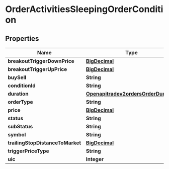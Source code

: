 # OrderActivitiesSleepingOrderCondition

## Properties
Name | Type | Description | Notes
------------ | ------------- | ------------- | -------------
**breakoutTriggerDownPrice** | [**BigDecimal**](BigDecimal.md) |  |  [optional]
**breakoutTriggerUpPrice** | [**BigDecimal**](BigDecimal.md) |  |  [optional]
**buySell** | **String** |  |  [optional]
**conditionId** | **String** |  |  [optional]
**duration** | [**Openapitradev2ordersOrderDuration**](Openapitradev2ordersOrderDuration.md) |  |  [optional]
**orderType** | **String** |  |  [optional]
**price** | [**BigDecimal**](BigDecimal.md) |  |  [optional]
**status** | **String** |  |  [optional]
**subStatus** | **String** |  |  [optional]
**symbol** | **String** |  |  [optional]
**trailingStopDistanceToMarket** | [**BigDecimal**](BigDecimal.md) |  |  [optional]
**triggerPriceType** | **String** |  |  [optional]
**uic** | **Integer** |  |  [optional]
